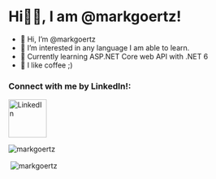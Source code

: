 # Hi👋🏼, I am @markgoertz!

- 👋 Hi, I’m @markgoertz
- 👀 I’m interested in any language I am able to learn.
- 🌱 Currently learning ASP.NET Core web API with .NET 6 
- 💞️ I like coffee ;)

<h3 align="left">Connect with me by LinkedIn!:</h3>
<p align="left">
<a href="https://www.linkedin.com/in/mark-goertz-1b86a61a2/" target="blank"><img align="center" src="https://raw.githubusercontent.com/rahuldkjain/github-profile-readme-generator/master/src/images/icons/Social/linked-in-alt.svg" alt="LinkedIn" height="75" width="75" /></a>
</p>

        
<p><img align="center" src="https://github-readme-stats.vercel.app/api/top-langs?username=markgoertz&show_icons=true&locale=en&layout=compact" alt="markgoertz" /></p>

<p>&nbsp;<img align="center" src="https://github-readme-stats.vercel.app/api?username=markgoertz&show_icons=true&locale=en" alt="markgoertz" /></p>

